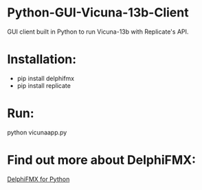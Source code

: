 # Python-GUI-Vicuna-13b-Client
GUI client built in Python to run Vicuna-13b with Replicate's API.

# Installation:

* pip install delphifmx
* pip install replicate

# Run:

python vicunaapp.py

# Find out more about DelphiFMX:

[DelphiFMX for Python](https://pythongui.org/delphifmx/)
